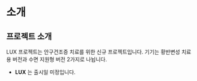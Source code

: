 # **소개**

## **프로젝트 소개**
LUX 프로젝트는 안구건조증 치료를 위한 신규 프로젝트입니다. 기기는 황반변성 치료용 버전과 수면 지원형 버전 2가지로 나뉩니다.

- **LUX** 는 출시일 미정입니다. 

<!-- 자세한 정보는 [뉴아인 공식 홈페이지](https://nueyne.com/sub/product/product05.html)에서 확인할 수 있습니다. -->
